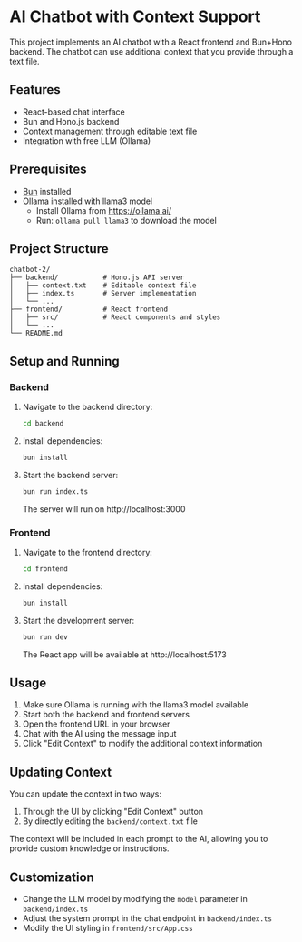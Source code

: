 # AI Chatbot with Context Support

This project implements an AI chatbot with a React frontend and Bun+Hono backend. The chatbot can use additional context that you provide through a text file.

## Features

- React-based chat interface
- Bun and Hono.js backend
- Context management through editable text file
- Integration with free LLM (Ollama)

## Prerequisites

- [Bun](https://bun.sh/) installed
- [Ollama](https://ollama.ai/) installed with llama3 model
  - Install Ollama from https://ollama.ai/
  - Run: `ollama pull llama3` to download the model

## Project Structure

```
chatbot-2/
├── backend/           # Hono.js API server
│   ├── context.txt    # Editable context file
│   ├── index.ts       # Server implementation
│   └── ...
├── frontend/          # React frontend
│   ├── src/           # React components and styles
│   └── ...
└── README.md
```

## Setup and Running

### Backend

1. Navigate to the backend directory:
   ```bash
   cd backend
   ```

2. Install dependencies:
   ```bash
   bun install
   ```

3. Start the backend server:
   ```bash
   bun run index.ts
   ```
   The server will run on http://localhost:3000

### Frontend

1. Navigate to the frontend directory:
   ```bash
   cd frontend
   ```

2. Install dependencies:
   ```bash
   bun install
   ```

3. Start the development server:
   ```bash
   bun run dev
   ```
   The React app will be available at http://localhost:5173

## Usage

1. Make sure Ollama is running with the llama3 model available
2. Start both the backend and frontend servers
3. Open the frontend URL in your browser
4. Chat with the AI using the message input
5. Click "Edit Context" to modify the additional context information

## Updating Context

You can update the context in two ways:
1. Through the UI by clicking "Edit Context" button
2. By directly editing the `backend/context.txt` file

The context will be included in each prompt to the AI, allowing you to provide custom knowledge or instructions.

## Customization

- Change the LLM model by modifying the `model` parameter in `backend/index.ts`
- Adjust the system prompt in the chat endpoint in `backend/index.ts`
- Modify the UI styling in `frontend/src/App.css`